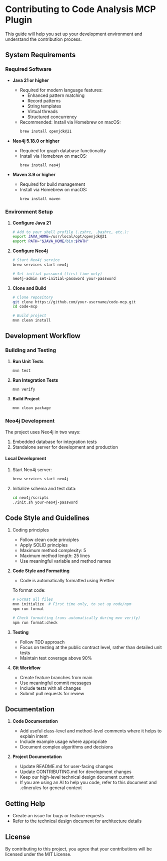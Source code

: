 # Contributing to Code Analysis MCP Plugin

This guide will help you set up your development environment and understand the contribution process.

## System Requirements

### Required Software

- **Java 21 or higher**

  - Required for modern language features:
    - Enhanced pattern matching
    - Record patterns
    - String templates
    - Virtual threads
    - Structured concurrency
  - Recommended: Install via Homebrew on macOS:
    ```bash
    brew install openjdk@21
    ```

- **Neo4j 5.18.0 or higher**

  - Required for graph database functionality
  - Install via Homebrew on macOS:
    ```bash
    brew install neo4j
    ```

- **Maven 3.9 or higher**
  - Required for build management
  - Install via Homebrew on macOS:
    ```bash
    brew install maven
    ```

### Environment Setup

1. **Configure Java 21**

   ```bash
   # Add to your shell profile (.zshrc, .bashrc, etc.):
   export JAVA_HOME=/usr/local/opt/openjdk@21
   export PATH="$JAVA_HOME/bin:$PATH"
   ```

2. **Configure Neo4j**

   ```bash
   # Start Neo4j service
   brew services start neo4j

   # Set initial password (first time only)
   neo4j-admin set-initial-password your-password
   ```

3. **Clone and Build**

   ```bash
   # Clone repository
   git clone https://github.com/your-username/code-mcp.git
   cd code-mcp

   # Build project
   mvn clean install
   ```

## Development Workflow

### Building and Testing

1. **Run Unit Tests**

   ```bash
   mvn test
   ```

2. **Run Integration Tests**

   ```bash
   mvn verify
   ```

3. **Build Project**
   ```bash
   mvn clean package
   ```

### Neo4j Development

The project uses Neo4j in two ways:

1. Embedded database for integration tests
2. Standalone server for development and production

#### Local Development

1. Start Neo4j server:

   ```bash
   brew services start neo4j
   ```

2. Initialize schema and test data:
   ```bash
   cd neo4j/scripts
   ./init.sh your-neo4j-password
   ```

## Code Style and Guidelines

1. Coding principles

   - Follow clean code principles
   - Apply SOLID principles
   - Maximum method complexity: 5
   - Maximum method length: 25 lines
   - Use meaningful variable and method names

2. **Code Style and Formatting**

   - Code is automatically formatted using Prettier

   To format code:

   ```bash
   # Format all files
   mvn initialize  # First time only, to set up node/npm
   npm run format

   # Check formatting (runs automatically during mvn verify)
   npm run format:check
   ```

3. **Testing**

   - Follow TDD approach
   - Focus on testing at the public contract level, rather than detailed unit tests
   - Maintain test coverage above 90%

4. **Git Workflow**
   - Create feature branches from main
   - Use meaningful commit messages
   - Include tests with all changes
   - Submit pull requests for review

## Documentation

1. **Code Documentation**

   - Add useful class-level and method-level comments where it helps to explain intent
   - Include example usage where appropriate
   - Document complex algorithms and decisions

2. **Project Documentation**
   - Update README.md for user-facing changes
   - Update CONTRIBUTING.md for development changes
   - Keep our high-level technical design document current
   - If you are using an AI to help you code, refer to this document and .clinerules for general context

## Getting Help

- Create an issue for bugs or feature requests
- Refer to the technical design document for architecture details

## License

By contributing to this project, you agree that your contributions will be licensed under the MIT License.
